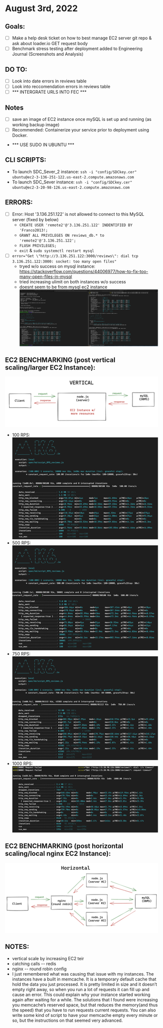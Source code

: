 # August 3rd, 2022

## Goals:
- [ ] Make a help desk ticket on how to best manage EC2 server git repo & ask about loader.io GET request body
- [ ] Benchmark stress testing after deployment added to Engineering Journal (Screenshots and Analysis)

## DO TO:
- [ ] Look into date errors in reviews table
- [ ] Look into reccomendation errors in reviews table
- [ ] *** INTERGRATE URLS INTO FEC ***

## Notes
- [ ] save an image of EC2 instance once mySQL is set up and running (as working backup image)
- [ ] Recommended: Containerize your service prior to deployment using Docker.
- *** USE SUDO IN UBUNTU ***



## CLI SCRIPTS:
- To launch SDC_Sever_2 instance: ```ssh -i "config/SDCkey.cer" ubuntu@ec2-3-136-251-122.us-east-2.compute.amazonaws.com```
- To launch SDC_Sever instance: ```ssh -i "config/SDCkey.cer" ubuntu@ec2-3-20-98-126.us-east-2.compute.amazonaws.com```

## ERRORS:
- [ ] Error: Host '3.136.251.122' is not allowed to connect to this MySQL server (fixed by below)
  - ```CREATE USER 'remote2'@'3.136.251.122' INDENTIFIED BY 'Franco2013!;```
  - ```GRANT ALL PRIVILEGES ON reviews_db.* to 'remote2'@'3.136.251.122';```
  - ```FLUSH PRIVILEGES;```
  - ```exit``` & ```sudo systemctl restart mysql```
- [ ] ```error="Get \"http://3.136.251.122:3000/reviews\": dial tcp 3.136.251.122:3000: socket: too many open files"```
  - tryed w/o success on mysql instance: https://stackoverflow.com/questions/44006977/how-to-fix-too-many-open-files-in-mysql
  - tried increasing ulimit on both instances w/o success
  - doesnt seem to be from mysql ec2 instance ![](Resources/k6_dual_testing.png)

## EC2 BENCHMARKING (post vertical scaling/larger EC2 Instance):
![](Resources/server_vertical.png)
- 100 RPS: ![](Resources/100RPS_k6_EC2_Vertical.png)
- 500 RPS: ![](Resources/500RPS_k6_EC2_Vertical.png)
- 750 RPS: ![](Resources/750RPS_k6_EC2_Vertical.png)
- 1000 RPS: ![](Resources/1000RPS_k6_EC2_Vertical.png)

## EC2 BENCHMARKING (post horizontal scaling/local nginx EC2 Instance):
![](Resources/server_horizontal.png)


## NOTES:
- vertical scale by increasing EC2 teir
- catching calls -- redis
- nginx -- round robin config
- I just remembered what was causing that issue with my instances. The instances have a built in memcache. It is a temporary default cache that hold the data you just processed. It is pretty limited in size and it doesn’t empty right away, so when you run a lot of requests it can fill up and cause an error.  This could explain why your instance started working again after waiting for a while.
The solutions that I found were increasing you memcache’s reserved space, but that reduces the memory(and thus the speed) that you have to run requests current requests. You can also write some kind of script to have your memcache empty every minute or so, but the instructions on that seemed very advanced.